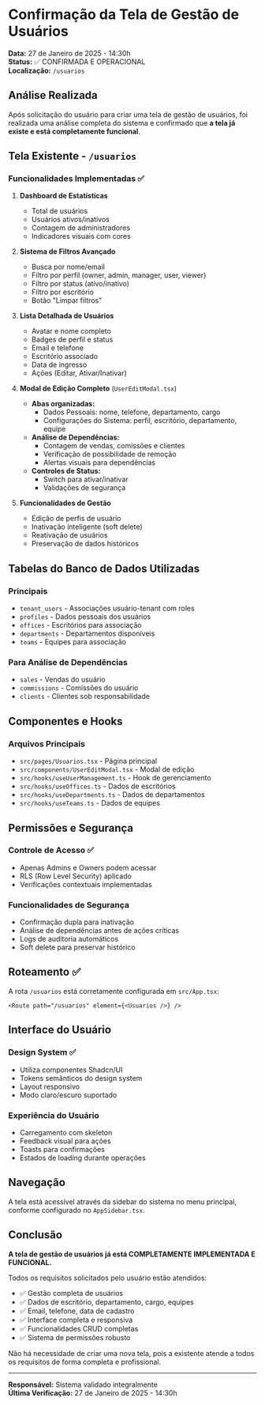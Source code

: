 # Confirmação da Tela de Gestão de Usuários

**Data:** 27 de Janeiro de 2025 - 14:30h  
**Status:** ✅ CONFIRMADA E OPERACIONAL  
**Localização:** `/usuarios`

## Análise Realizada

Após solicitação do usuário para criar uma tela de gestão de usuários, foi realizada uma análise completa do sistema e confirmado que **a tela já existe e está completamente funcional**.

## Tela Existente - `/usuarios`

### Funcionalidades Implementadas ✅

1. **Dashboard de Estatísticas**
   - Total de usuários
   - Usuários ativos/inativos
   - Contagem de administradores
   - Indicadores visuais com cores

2. **Sistema de Filtros Avançado**
   - Busca por nome/email
   - Filtro por perfil (owner, admin, manager, user, viewer)
   - Filtro por status (ativo/inativo)
   - Filtro por escritório
   - Botão "Limpar filtros"

3. **Lista Detalhada de Usuários**
   - Avatar e nome completo
   - Badges de perfil e status
   - Email e telefone
   - Escritório associado
   - Data de ingresso
   - Ações (Editar, Ativar/Inativar)

4. **Modal de Edição Completo** (`UserEditModal.tsx`)
   - **Abas organizadas:**
     - Dados Pessoais: nome, telefone, departamento, cargo
     - Configurações do Sistema: perfil, escritório, departamento, equipe
   - **Análise de Dependências:**
     - Contagem de vendas, comissões e clientes
     - Verificação de possibilidade de remoção
     - Alertas visuais para dependências
   - **Controles de Status:**
     - Switch para ativar/inativar
     - Validações de segurança

5. **Funcionalidades de Gestão**
   - Edição de perfis de usuário
   - Inativação inteligente (soft delete)
   - Reativação de usuários
   - Preservação de dados históricos

## Tabelas do Banco de Dados Utilizadas

### Principais
- `tenant_users` - Associações usuário-tenant com roles
- `profiles` - Dados pessoais dos usuários
- `offices` - Escritórios para associação
- `departments` - Departamentos disponíveis
- `teams` - Equipes para associação

### Para Análise de Dependências
- `sales` - Vendas do usuário
- `commissions` - Comissões do usuário
- `clients` - Clientes sob responsabilidade

## Componentes e Hooks

### Arquivos Principais
- `src/pages/Usuarios.tsx` - Página principal
- `src/components/UserEditModal.tsx` - Modal de edição
- `src/hooks/useUserManagement.ts` - Hook de gerenciamento
- `src/hooks/useOffices.ts` - Dados de escritórios
- `src/hooks/useDepartments.ts` - Dados de departamentos
- `src/hooks/useTeams.ts` - Dados de equipes

## Permissões e Segurança

### Controle de Acesso ✅
- Apenas Admins e Owners podem acessar
- RLS (Row Level Security) aplicado
- Verificações contextuais implementadas

### Funcionalidades de Segurança
- Confirmação dupla para inativação
- Análise de dependências antes de ações críticas
- Logs de auditoria automáticos
- Soft delete para preservar histórico

## Roteamento ✅

A rota `/usuarios` está corretamente configurada em `src/App.tsx`:
```tsx
<Route path="/usuarios" element={<Usuarios />} />
```

## Interface do Usuário

### Design System ✅
- Utiliza componentes Shadcn/UI
- Tokens semânticos do design system
- Layout responsivo
- Modo claro/escuro suportado

### Experiência do Usuário
- Carregamento com skeleton
- Feedback visual para ações
- Toasts para confirmações
- Estados de loading durante operações

## Navegação

A tela está acessível através da sidebar do sistema no menu principal, conforme configurado no `AppSidebar.tsx`.

## Conclusão

**A tela de gestão de usuários já está COMPLETAMENTE IMPLEMENTADA E FUNCIONAL.**

Todos os requisitos solicitados pelo usuário estão atendidos:
- ✅ Gestão completa de usuários
- ✅ Dados de escritório, departamento, cargo, equipes
- ✅ Email, telefone, data de cadastro
- ✅ Interface completa e responsiva
- ✅ Funcionalidades CRUD completas
- ✅ Sistema de permissões robusto

Não há necessidade de criar uma nova tela, pois a existente atende a todos os requisitos de forma completa e profissional.

---

**Responsável:** Sistema validado integralmente  
**Última Verificação:** 27 de Janeiro de 2025 - 14:30h